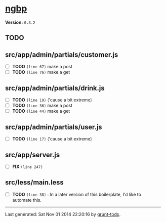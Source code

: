 # [ngbp]( https://github.com/ngbp/ngbp )

**Version:** `0.3.2`

## TODO

## src/app/admin/partials/customer.js

-  [ ] **TODO** `(line 67)`  make a post
-  [ ] **TODO** `(line 76)`  make a get

## src/app/admin/partials/drink.js

-  [ ] **TODO** `(line 19)`  ('cause a bit extreme)
-  [ ] **TODO** `(line 36)`  make a post
-  [ ] **TODO** `(line 44)`  make a get

## src/app/admin/partials/user.js

-  [ ] **TODO** `(line 17)`  ('cause a bit extreme)

## src/app/server.js

-  [ ] **FIX** `(line 247)` 

## src/less/main.less

-  [ ] **TODO** `(line 38)` : In a later version of this boilerplate, I'd like to automate this.


* * *

Last generated: Sat Nov 01 2014 22:20:16 by [grunt-todo](https://github.com/leny/grunt-todo).
